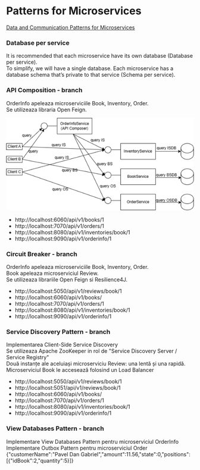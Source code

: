 # Patterns for Microservices 
[Data and Communication Patterns for Microservices](https://thorben-janssen.com)

### Database per service
It is recommended that each microservice have its own database (Database per service).  
To simplify, we will have a single database. Each microservice has a database schema that’s private to that service (Schema per service).

### API Composition - branch

OrderInfo apeleaza microserviciile  Book, Inventory, Order.  
Se utilizeaza libraria Open Feign.  

![](docs/api-composition.png)

- http://localhost:6060/api/v1/books/1
- http://localhost:7070/api/v1/orders/1
- http://localhost:8080/api/v1/inventories/book/1
- http://localhost:9090/api/v1/orderinfo/1

### Circuit Breaker - branch

OrderInfo apeleaza microserviciile Book, Inventory, Order.  
Book apeleaza microserviciul Review.  
Se utilizeaza librariile Open Feign si Resilience4J.   

- http://localhost:5050/api/v1/reviews/book/1
- http://localhost:6060/api/v1/books/
- http://localhost:7070/api/v1/orders/1
- http://localhost:8080/api/v1/inventories/book/1
- http://localhost:9090/api/v1/orderinfo/1

### Service Discovery Pattern - branch

Implementarea Client-Side Service Discovery   
Se utilizeaza Apache ZooKeeper in rol de "Service Discovery Server / Service Registry"  
Două instanțe ale aceluiași microserviciu Review: una lentă și una rapidă. Microserviciul Book le accesează folosind un Load Balancer  


- http://localhost:5050/api/v1/reviews/book/1
- http://localhost:5051/api/v1/reviews/book/1
- http://localhost:6060/api/v1/books/
- http://localhost:7070/api/v1/orders/1
- http://localhost:8080/api/v1/inventories/book/1
- http://localhost:9090/api/v1/orderinfo/1

### View Databases Pattern - branch

Implementare View Databases Pattern pentru microserviciul OrderInfo
Implementare Outbox Pattern pentru microserviciul Order
{"customerName":"Pavel Dan Gabriel","amount":11.56,"state":0,"positions":[{"idBook":2,"quantity":5}]}